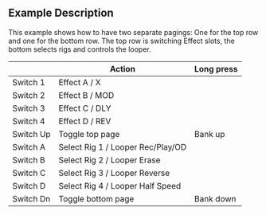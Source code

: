 ## Example Description

This example shows how to have two separate pagings: One for the top row and one for the bottom row. The top row is switching Effect slots, the bottom selects rigs and controls the looper.

|            | Action                            | Long press        |
|------------|-----------------------------------|-------------------|
| Switch 1   | Effect A / X                      |                   |
| Switch 2   | Effect B / MOD                    |                   |
| Switch 3   | Effect C / DLY                    |                   |
| Switch 4   | Effect D / REV                    |                   |
| Switch Up  | Toggle top page                   | Bank up           |
| Switch A   | Select Rig 1 / Looper Rec/Play/OD |                   |
| Switch B   | Select Rig 2 / Looper Erase       |                   |
| Switch C   | Select Rig 3 / Looper Reverse     |                   |
| Switch D   | Select Rig 4 / Looper Half Speed  |                   |
| Switch Dn  | Toggle bottom page                | Bank down         |
